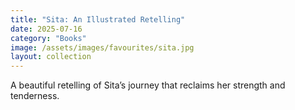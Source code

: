 ```yaml
---
title: "Sita: An Illustrated Retelling"
date: 2025-07-16
category: "Books"
image: /assets/images/favourites/sita.jpg
layout: collection
---
```

A beautiful retelling of Sita’s journey that reclaims her strength and tenderness.
